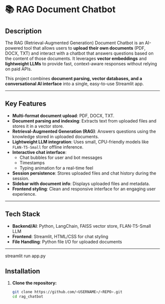 # 📚 RAG Document Chatbot

## **Description**
The RAG (Retrieval-Augmented Generation) Document Chatbot is an AI-powered tool that allows users to **upload their own documents** (PDF, DOCX, TXT) and interact with a chatbot that answers questions based on the content of those documents. It leverages **vector embeddings** and **lightweight LLMs** to provide fast, context-aware responses without relying on paid APIs.

This project combines **document parsing, vector databases, and a conversational AI interface** into a single, easy-to-use Streamlit app.

---

## **Key Features**
- **Multi-format document upload**: PDF, DOCX, TXT.
- **Document parsing and indexing**: Extracts text from uploaded files and stores it in a vector store.
- **Retrieval-Augmented Generation (RAG)**: Answers questions using the knowledge stored in uploaded documents.
- **Lightweight LLM integration**: Uses small, CPU-friendly models like `FLAN-T5-Small` for offline inference.
- **Interactive chat interface**:
  - Chat bubbles for user and bot messages
  - Timestamps
  - Typing animation for a real-time feel
- **Session persistence**: Stores uploaded files and chat history during the session.
- **Sidebar with document info**: Displays uploaded files and metadata.
- **Frontend styling**: Clean and responsive interface for an engaging user experience.

---

## **Tech Stack**
- **Backend/AI**: Python, LangChain, FAISS vector store, FLAN-T5-Small LLM
- **Frontend**: Streamlit, HTML/CSS for chat styling
- **File Handling**: Python file I/O for uploaded documents

---
streamlit run app.py
## **Installation**
1. **Clone the repository:**
   ```bash
   git clone https://github.com/<USERNAME>/<REPO>.git
   cd rag_chatbot
